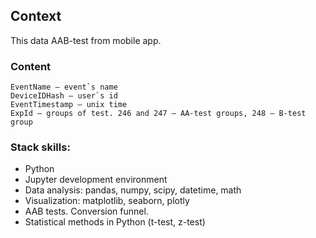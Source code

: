 
## Context

This data AAB-test from mobile app.

### Content
    EventName — event`s name
    DeviceIDHash — user`s id 
    EventTimestamp — unix time
    ExpId — groups of test. 246 and 247 — AA-test groups, 248 — B-test group

### Stack skills:
- Python
- Jupyter development environment
- Data analysis: pandas, numpy, scipy, datetime, math
- Visualization: matplotlib, seaborn, plotly
- AAB tests. Conversion funnel.
- Statistical methods in Python (t-test, z-test) 
